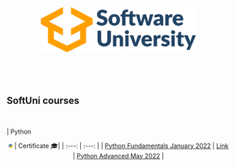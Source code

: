 <p align="center">
  <img width="350" src="/assets/Software-University-logo.png" alt="SoftUni courses">
</p>
<br />
<br />
<br />
<h2 align="left">SoftUni courses</h2>
<br />

| Python <p align="center">
  <img width="10" src="/assets/python_icon.png" alt="Python">      | Certificate :mortar_board:|
| :---:       | :---: |
| [Python Fundamentals January 2022](https://softuni.bg/trainings/3704/python-advanced-may-2022)      | [Link](https://softuni.bg/certificates/details/129052/89f8feff)
| [Python Advanced May 2022](https://softuni.bg/trainings/3609/programming-fundamentals-with-python-january-2022)  |
